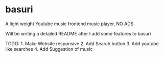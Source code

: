 # basuri
A light weight Youtube music frontend music player, NO ADS.


Will be writing a detailed README after I add some features to basuri


TODO: 
    1. Make Website responsive
    2. Add Search button 
    3. Add youtube like searches
    4. Add Suggestion of music
